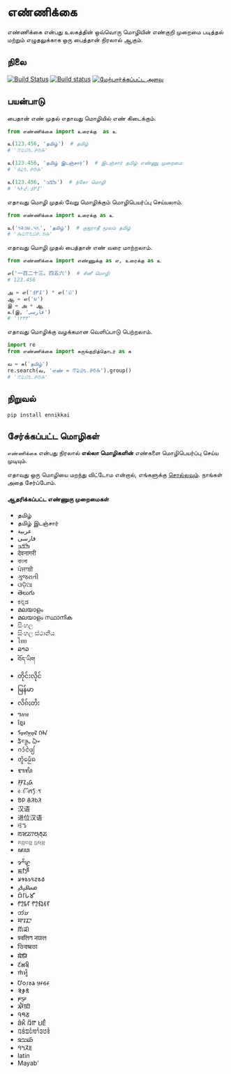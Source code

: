 # எண்ணிக்கை
எண்ணிக்கை என்பது உலகத்தின் ஒவ்வொரு மொழியின் எண்குறி முறைமை படித்தல் மற்றும் எழுதலுக்காக ஒரு பைத்தான் 
நிரலால் ஆகும்.

## நிலை
[![Build Status](https://travis-ci.org/julienmalard/ennikkai.svg?branch=master)](https://travis-ci.org/julienmalard/ennikkai)
[![Build status](https://ci.appveyor.com/api/projects/status/06m0e097gahel2ij/branch/master?svg=true)](https://ci.appveyor.com/project/julienmalard/ennikkai)
[![மேற்பார்க்கப்பட்ட அளவு](https://coveralls.io/repos/github/julienmalard/ennikkai/badge.svg?branch=master)](https://coveralls.io/github/julienmalard/ennikkai?branch=master)

## பயன்பாடு
பைதான் எண் முதல் எதாவது மொழியில் எண் கிடைக்கும்.

```python
from எண்ணிக்கை import உரைக்கு  as உ

உ(123.456, 'தமிழ்')  # தமிழ்
# '௱௨௰௩.௪௫௬'

உ(123.456, 'தமிழ் இடஞ்சார்')  # இடஞ்சார் தமிழ் எண்ணுு முறைமை
# '௧௨௩.௪௫௬'

உ(123.456, 'ߒߞߏ')  # ந்கோ மொழி
# '߁߂߃.߄߅߆'

```

எதாவது மொழி முதல் வேறு மொழிக்கும் மொழிபெயர்ப்பு செய்யலாம்.

```python
from எண்ணிக்கை import உரைக்கு as உ

உ('૧૨૩૪.૫૬', 'தமிழ்')  # குஜராதீ மூலம் தமிழ்
# '௲௨௱௩௰௪.௫௬'
```

எதாவது மொழி முதல் பைத்தான் எண் வரை மாற்றலாம்.

```python
from எண்ணிக்கை import எண்ணுக்கு as எ, உரைக்கு as உ

எ('一百二十三。四五六')  # சினீ மொழி
# 123.456

அ = எ('߁߂߃') * எ('௰')
ஆ = எ('૪')
இ = அ + ஆ
உ(இ, 'فارسی')
# '۱۲۳۴'
```

எதாவது மொழிக்கு வழக்கமான வெளிப்பாடு பெற்றலாம்.

```python
import re
from எண்ணிக்கை import சுருங்குறித்தொடர் as சு

வ = சு('தமிழ்')
re.search(வ, 'எண் = ௱௨௰௩.௪௫௬').group()
# '௱௨௰௩.௪௫௬'
```

## நிறுவல்
    pip install ennikkai

## சேர்க்கப்பட்ட மொழிகள்

`எண்ணிக்கை` என்பது நிரலால் **எல்லா மொழிகளின்** எண்களை மொழிபெயர்ப்பு செய்ய முடியும். 

எதாவது ஒரு மொழியை மறந்து விட்டோம என்றால், எங்களுக்கு [சொல்லவும்](https://github.com/julienmalard/ennikkai/issues). நாங்கள் அதை சேர்ப்போம்.

#### ஆதரிக்கப்பட்ட எண்ணுரு முறைமைகள்
* தமிழ்
* தமிழ் இடஞ்சார்
* عربية
* فارسی
* ߒߞߏ
* देवनागरी
* বাংলা
* ਪੰਜਾਬੀ
* ગુજરાતી
* ଓଡ଼ିଆ
* తెలుగు
* ಕನ್ನಡ
* മലയാളം
* മലയാളം സ്ഥാനിക
* සිංහල
* සිංහල ස්ථානීය
* ไทย
* ລາວ
* བོད་ཡིག
* တိုင်းလိုင်
* မြန်မာ
* လိၵ်ႈတႆး
* ግዕዝ
* ខ្មែរ
* ᠮᠣᠩᠭᠣᠯ ᠬᠡᠯᠡ
* ᤕᤠᤰᤌᤢᤱ ᤐᤠᤴ
* ᨣᩴᩣᩱᨴᩭ
* ᨲ᩠ᩅᩫᨾᩮᩥᩬᨦ
* ᬩᬮᬶ
* ᮞᮥᮔ᮪ᮓ
* ᰴᰩᰛᰴᰧᰛ
* ᱚᱞ ᱪᱤᱠᱤ
* 汉语
* 进位汉语
* ꕙꔤ
* ꢱꣃꢬꢵꢰ꣄ꢜ꣄ꢬ
* ꤊꤢ꤬ꤛꤢ꤭ ꤜꤟꤤ꤬
* ꦗꦮ
* ꨌꨩꨠ
* ꯃꯤꯇꯩ
* 𐒋𐒘𐒈𐒑𐒛𐒒𐒕𐒀
* 𐴇𐴝𐴕𐴞𐴉𐴞
* 𑀩𑁆𑀭𑀸𑀳𑀫𑀻
* 𑃐𑃦𑃝𑃗 𑃐𑃦𑃖𑃛𑃣𑃗
* 𑄃𑄧𑄏
* 𑆯𑆳𑆫𑆢𑆳
* 𑋝𑋡𑋟𑋐𑋢
* 𑐥𑑂𑐬𑐔𑐮𑐶𑐟 𑐣𑐾𑐥𑐵𑐮
* 𑒞𑒱𑒩𑒯𑒳𑒞𑒰
* 𑘦𑘻𑘚𑘲
* 𑚔𑚭𑚊𑚤𑚯
* 𑜒𑜑𑜪𑜨
* 𑢹𑣗𑣁𑣜𑣊 𑣏𑣂𑣕𑣂
* 𑰥𑰹𑰎𑰿𑰬𑰲𑰎𑰱
* 𑴎𑴽𑵀𑴘𑴲
* 𑵶𑶓𑶕𑶂𑶋
* 𖩃𖩓𖩑
* 𖬖𖬰𖬝𖬵 𖬄𖬶𖬟 𖬌𖬣𖬵
* 𞄀𞄩𞄰𞄁𞄦𞄱𞄂𞄤𞄳𞄬𞄃𞄥𞄳
* 𞤀𞤣𞤤𞤥
* ꛀꛣꚧꚳ
* latin
* Mayab'

